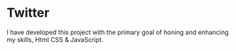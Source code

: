 # Twitter
I have developed this project with the primary goal of honing and enhancing my skills, Html CSS &amp; JavaScript.
